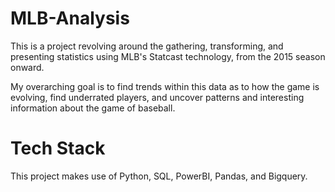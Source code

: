 # MLB-Analysis
This is a project revolving around the gathering, transforming, and presenting statistics using MLB's Statcast technology, from the 2015 season onward.

My overarching goal is to find trends within this data as to how the game is evolving, find underrated players, and uncover patterns and interesting information about the game of baseball.

# Tech Stack

This project makes use of Python, SQL, PowerBI, Pandas, and Bigquery.
